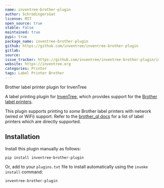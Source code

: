 ```yaml
---
name: inventree-brother-plugin
author: SchrodingersGat
license: MIT
open_source: true
stable: False
maintained: true
pypi: true
package_name: inventree-brother-plugin
github: https://github.com/inventree/inventree-brother-plugin
gitlab:
source:
issue_tracker: https://github.com/inventree/inventree-brother-plugin/issues
website: https://inventree.org
categories: Printer
tags: Label Printer Brother
---
```

Brother label printer plugin for InvenTree

A label printing plugin for [InvenTree](https://inventree.org), which provides support for the [Brother label printers](https://www.brother.com.au/en/products/all-labellers/labellers).

This plugin supports printing to *some* Brother label printers with network (wired or WiFi) support. Refer to the [brother_ql docs](https://github.com/pklaus/brother_ql/blob/master/brother_ql/models.py) for a list of label printers which are directly supported.

## Installation

Install this plugin manually as follows:

```
pip install inventree-brother-plugin
```

Or, add to your `plugins.txt` file to install automatically using the `invoke install` command:

```
inventree-brother-plugin
```
